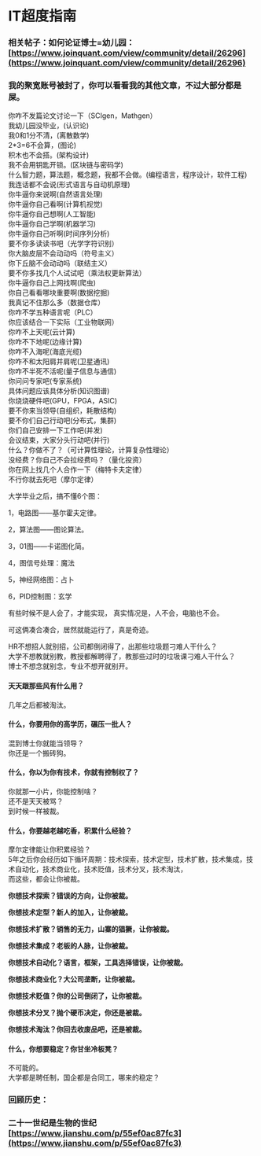 # IT超度指南

### 相关帖子：如何论证博士=幼儿园：[https://www.joinquant.com/view/community/detail/26296](https://www.joinquant.com/view/community/detail/26296)

### 我的聚宽账号被封了，你可以看看我的其他文章，不过大部分都是屎。

你咋不发篇论文讨论一下（SCIgen，Mathgen）\
我幼儿园没毕业，(认识论)\
我0和1分不清，(离散数学)\
2\*3=6不会算，(图论)\
积木也不会搭。(架构设计)\
我不会用钥匙开锁。(区块链与密码学)\
什么智力题，算法题，概念题，我都不会做。(编程语言，程序设计，软件工程)\
我连话都不会说(形式语言与自动机原理)\
你牛逼你来说啊(自然语言处理)\
你牛逼你自己看啊(计算机视觉)\
你牛逼你自己想啊(人工智能)\
你牛逼你自己学啊(机器学习)\
你牛逼你自己听啊(时间序列分析)\
要不你多读读书吧（光学字符识别）\
你大脑皮层不会动动吗（符号主义）\
你下丘脑不会动动吗（联结主义）\
要不你多找几个人试试吧（乘法权更新算法）\
你牛逼你自己上网找啊(爬虫)\
你自己看看哪块重要啊(数据挖掘)\
我真记不住那么多（数据仓库）\
你咋不学五种语言呢（PLC）\
你应该结合一下实际（工业物联网）\
你咋不上天呢(云计算)\
你咋不下地呢(边缘计算)\
你咋不入海呢(海底光缆)\
你咋不和太阳肩并肩呢(卫星通讯)\
你咋不半死不活呢(量子信息与通信)\
你问问专家吧(专家系统)\
具体问题应该具体分析(知识图谱)\
你烧烧硬件吧(GPU，FPGA，ASIC)\
要不你来当领导(自组织，耗散结构)\
要不你们自己行动吧(分布式，集群)\
你们自己安排一下工作吧(并发)\
会议结束，大家分头行动吧(并行)\
什么？你做不了？（可计算性理论，计算复杂性理论）\
没经费？你自己不会拉经费吗？（量化投资）\
你在网上找几个人合作一下（梅特卡夫定律）\
不行你就去死吧（摩尔定律）

大学毕业之后，搞不懂6个图：

1，电路图——基尔霍夫定律。

2，算法图——图论算法。

3，01图——卡诺图化简。

4，图信号处理：魔法

5，神经网络图：占卜

6，PID控制图：玄学

有些时候不是人会了，才能实现， 真实情况是，人不会，电脑也不会。

可这俩凑合凑合，居然就能运行了，真是奇迹。

HR不想招人就别招，公司都倒闭得了，出那些垃圾题刁难人干什么？\
大学不想教就别教，教授都解聘得了，教那些过时的垃圾课刁难人干什么？\
博士不想念就别念，专业不想开就别开。

#### 天天跟那些风有什么用？ <a href="#undefined" id="undefined"></a>

几年之后都被淘汰。

#### 什么，你要用你的高学历，碾压一批人？ <a href="#undefined" id="undefined"></a>

混到博士你就能当领导？\
你还是一个搬砖狗。

#### 什么，你以为你有技术，你就有控制权了？ <a href="#undefined" id="undefined"></a>

你就那一小片，你能控制啥？\
还不是天天被骂？\
到时候一样被裁。

#### 什么，你要越老越吃香，积累什么经验？ <a href="#undefined" id="undefined"></a>

摩尔定律能让你积累经验？\
5年之后你会经历如下循环周期：技术探索，技术定型，技术扩散，技术集成，技术自动化，技术商业化，技术贬值，技术分叉，技术淘汰，\
而这些，都会让你被裁。

**你想技术探索？错误的方向，让你被裁。**

**你想技术定型？新人的加入，让你被裁。**

**你想技术扩散？销售的无力，山寨的猖獗，让你被裁。**

**你想技术集成？老板的人脉，让你被裁。**

**你想技术自动化？语言，框架，工具选择错误，让你被裁。**

**你想技术商业化？大公司垄断，让你被裁。**

**你想技术贬值？你的公司倒闭了，让你被裁。**

**你想技术分叉？抛个硬币决定，你还是被裁。**

**你想技术淘汰？你回去收废品吧，还是被裁。**

#### 什么，你想要稳定？你甘坐冷板凳？ <a href="#undefined" id="undefined"></a>

不可能的。\
大学都是聘任制，国企都是合同工，哪来的稳定？

### 回顾历史： <a href="#undefined" id="undefined"></a>

### 二十一世纪是生物的世纪[https://www.jianshu.com/p/55ef0ac87fc3](https://www.jianshu.com/p/55ef0ac87fc3) <a href="#https-www-jianshu-com-p-55ef0ac87fc3" id="https-www-jianshu-com-p-55ef0ac87fc3"></a>

